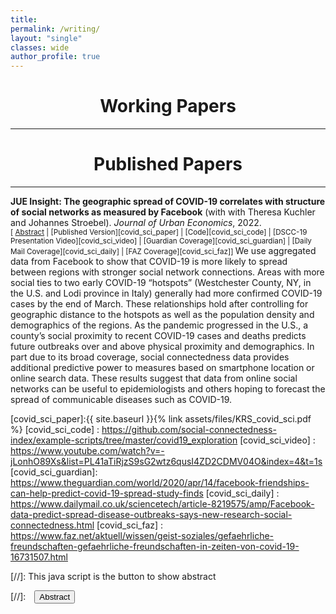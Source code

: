 ```yaml
---
title:
permalink: /writing/
layout: "single"
classes: wide
author_profile: true
---
```



# <center> Working Papers </center>
- - -


# <center> Published Papers </center>
- - -

**JUE Insight: The geographic spread of COVID-19 correlates with structure of social networks as measured by Facebook** (with with Theresa Kuchler and Johannes Stroebel). *Journal of Urban Economics*, 2022. <br/>
<small>[ <a href="#/" onclick="visib('covid_sci')">Abstract</a> | [Published Version][covid_sci_paper] | [Code][covid_sci_code] | [DSCC-19 Presentation Video][covid_sci_video] | [Guardian Coverage][covid_sci_guardian] | [Daily Mail Coverage][covid_sci_daily] | [FAZ Coverage][covid_sci_faz]] </small>
We use aggregated data from Facebook to show that COVID-19 is more likely to spread between regions with stronger social network connections. Areas with more social ties to two early COVID-19 “hotspots” (Westchester County, NY, in the U.S. and Lodi province in Italy) generally had more confirmed COVID-19 cases by the end of March. These relationships hold after controlling for geographic distance to the hotspots as well as the population density and demographics of the regions. As the pandemic progressed in the U.S., a county’s social proximity to recent COVID-19 cases and deaths predicts future outbreaks over and above physical proximity and demographics. In part due to its broad coverage, social connectedness data provides additional predictive power to measures based on smartphone location or online search data. These results suggest that data from online social networks can be useful to epidemiologists and others hoping to forecast the spread of communicable diseases such as COVID-19.
<div id="covid_sci" style="display: none; text-align: justify; line-height: 1.2" ><small>

</small><br><br/></div>

[covid_sci_paper]:{{ site.baseurl }}{% link assets/files/KRS_covid_sci.pdf %}
[covid_sci_code] : https://github.com/social-connectedness-index/example-scripts/tree/master/covid19_exploration
[covid_sci_video] : https://www.youtube.com/watch?v=-jLonhO89Xs&list=PL41aTiRjzS9sG2wtz6qusI4ZD2CDMV04O&index=4&t=1s
[covid_sci_guardian]: https://www.theguardian.com/world/2020/apr/14/facebook-friendships-can-help-predict-covid-19-spread-study-finds
[covid_sci_daily] : https://www.dailymail.co.uk/sciencetech/article-8219575/amp/Facebook-data-predict-spread-disease-outbreaks-says-new-research-social-connectedness.html
[covid_sci_faz] : https://www.faz.net/aktuell/wissen/geist-soziales/gefaehrliche-freundschaften-gefaehrliche-freundschaften-in-zeiten-von-covid-19-16731507.html




[//]: This java script is the button to show abstract
<script>
 function visib(id) {
  var x = document.getElementById(id);
  if (x.style.display === "block") {
    x.style.display = "none";
  } else {
    x.style.display = "block";
  }
}
</script>

[//]:&emsp;<button onclick="visib('polariz')" class="btn btn--inverse btn--small">Abstract</button>